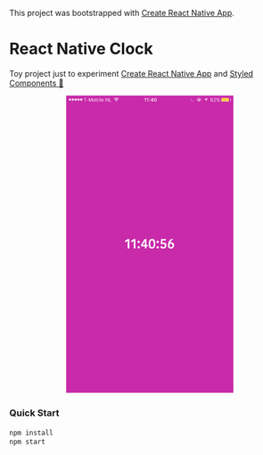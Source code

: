 This project was bootstrapped with [Create React Native App](https://github.com/react-community/create-react-native-app).

# React Native Clock

Toy project just to experiment [Create React Native App](https://github.com/react-community/create-react-native-app) and [Styled Components 💅](https://github.com/styled-components/styled-components)

<p align="center">
  <img src="./screenshot.png" width="300" />
</p>

### Quick Start

```
npm install
npm start
```
